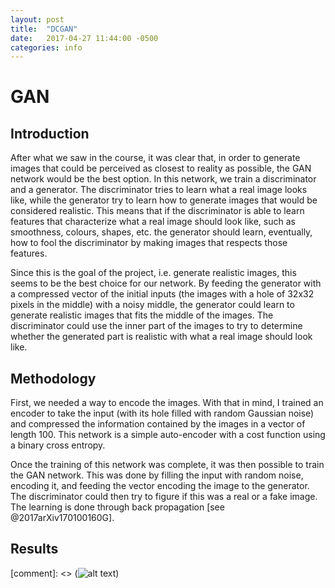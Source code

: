 ```yaml
---
layout: post
title:  "DCGAN"
date:   2017-04-27 11:44:00 -0500
categories: info
---
```


# GAN
## Introduction
After what we saw in the course, it was clear that, in order to generate images that could be perceived as closest to reality as possible, the GAN network would be the best option. In this network, we train a discriminator and a generator. The discriminator tries to learn what a real image looks like, while the generator try to learn how to generate images that would be considered realistic. This means that if the discriminator is able to learn features that characterize what a real image should look like, such as smoothness, colours, shapes, etc. the generator should learn, eventually, how to fool the discriminator by making images that respects those features.

Since this is the goal of the project, i.e. generate realistic images, this seems to be the best choice for our network. By feeding the generator with a compressed vector of the initial inputs (the images with a hole of 32x32 pixels in the middle) with a noisy middle, the generator could learn to generate realistic images that fits the middle of the images. The discriminator could use the inner part of the images to try to determine whether the generated part is realistic with what a real image should look like.

## Methodology
First, we needed a way to encode the images. With that in mind, I trained an encoder to take the input (with its hole filled with random Gaussian noise) and compressed the information contained by the images in a vector of length 100. This network is a simple auto-encoder with a cost function using a binary cross entropy.

Once the training of this network was complete, it was then possible to train the GAN network. This was done by filling the input with random noise, encoding it, and feeding the vector encoding the image to the generator. The discriminator could then try to figure if this was a real or a fake image. The learning is done through back propagation [see @2017arXiv170100160G].

## Results

[comment]: <> (![alt text](https://github.com/GabrielBernard/Conditional_Image_Generation/tree/master/docs/images/fig_blurry_patterned.png "Figure 1: Blurry, gray and repeated pattern in predicted images."))
